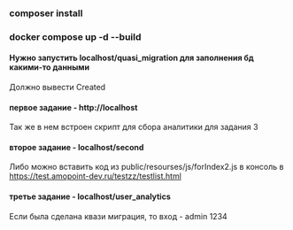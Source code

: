 ### composer install  
### docker compose up -d --build  

#### Нужно запустить localhost/quasi_migration для заполнения бд какими-то данными  
Должно вывести Created

#### первое задание - http://localhost  
Так же в нем встроен скрипт для сбора аналитики для задания 3  

#### второе задание - localhost/second  
Либо можно вставить код из public/resourses/js/forIndex2.js в консоль в https://test.amopoint-dev.ru/testzz/testlist.html  

#### третье задание - localhost/user_analytics  
Если была сделана квази миграция, то вход - admin 1234
